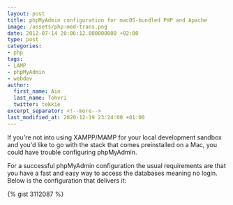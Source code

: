 ```yaml
---
layout: post
title: phpMyAdmin configuration for macOS-bundled PHP and Apache
image: /assets/php-med-trans.png
date: 2012-07-14 20:06:12.000000000 +02:00
type: post
categories:
- php
tags:
- LAMP
- phpMyAdmin
- webdev
author:
  first_name: Ain
  last_name: Tohvri
  twitter: tekkie
excerpt_separator: <!--more-->
last_modified_at: 2020-12-19 23:24:00 +01:00
---
```

If you're not into using XAMPP/MAMP for your local development sandbox and you'd like to go with the stack that comes preinstalled on a Mac, you could have trouble configuring phpMyAdmin.<!--more-->

For a successful phpMyAdmin configuration the usual requirements are that you have a fast and easy way to access the databases meaning no login. Below is the configuration that delivers it:

{% gist 3112087 %}

